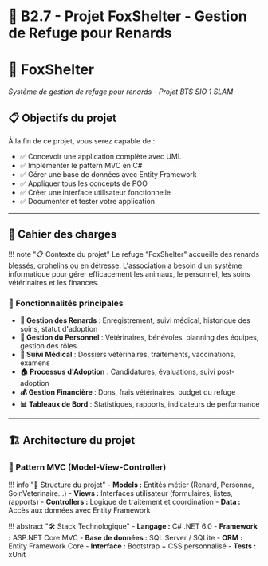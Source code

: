 # 🦊 B2.7 - Projet FoxShelter - Gestion de Refuge pour Renards



# 🦊 FoxShelter
*Système de gestion de refuge pour renards - Projet BTS SIO 1 SLAM*

## 📋 Objectifs du projet

À la fin de ce projet, vous serez capable de :
- ✅ Concevoir une application complète avec UML
- ✅ Implémenter le pattern MVC en C#
- ✅ Gérer une base de données avec Entity Framework
- ✅ Appliquer tous les concepts de POO
- ✅ Créer une interface utilisateur fonctionnelle
- ✅ Documenter et tester votre application

---

## 🎯 Cahier des charges

!!! note "📋 Contexte du projet"
    Le refuge "FoxShelter" accueille des renards blessés, orphelins ou en détresse. L'association a besoin d'un système informatique pour gérer efficacement les animaux, le personnel, les soins vétérinaires et les finances.

### 🎪 Fonctionnalités principales

- **🦊 Gestion des Renards** : Enregistrement, suivi médical, historique des soins, statut d'adoption
- **👥 Gestion du Personnel** : Vétérinaires, bénévoles, planning des équipes, gestion des rôles  
- **💊 Suivi Médical** : Dossiers vétérinaires, traitements, vaccinations, examens
- **🏠 Processus d'Adoption** : Candidatures, évaluations, suivi post-adoption
- **💰 Gestion Financière** : Dons, frais vétérinaires, budget du refuge
- **📊 Tableaux de Bord** : Statistiques, rapports, indicateurs de performance

---

## 🏗️ Architecture du projet

### 📐 Pattern MVC (Model-View-Controller)

!!! info "🎯 Structure du projet"
    - **Models :** Entités métier (Renard, Personne, SoinVeterinaire...)
    - **Views :** Interfaces utilisateur (formulaires, listes, rapports)
    - **Controllers :** Logique de traitement et coordination
    - **Data :** Accès aux données avec Entity Framework

!!! abstract "🛠️ Stack Technologique"
    - **Langage :** C# .NET 6.0
    - **Framework :** ASP.NET Core MVC
    - **Base de données :** SQL Server / SQLite
    - **ORM :** Entity Framework Core
    - **Interface :** Bootstrap + CSS personnalisé
    - **Tests :** xUnit
